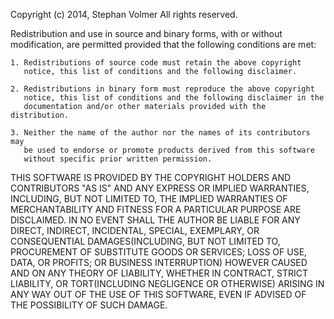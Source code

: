 Copyright (c) 2014, Stephan Volmer
All rights reserved.

Redistribution and use in source and binary forms, with or without
modification, are permitted provided that the following conditions are met:

    1. Redistributions of source code must retain the above copyright
       notice, this list of conditions and the following disclaimer.
	   
    2. Redistributions in binary form must reproduce the above copyright
       notice, this list of conditions and the following disclaimer in the
       documentation and/or other materials provided with the distribution.
	   
    3. Neither the name of the author nor the names of its contributors may 
	   be used to endorse or promote products derived from this software 
	   without specific prior written permission.

THIS SOFTWARE IS PROVIDED BY THE COPYRIGHT HOLDERS AND CONTRIBUTORS "AS IS" AND
ANY EXPRESS OR IMPLIED WARRANTIES, INCLUDING, BUT NOT LIMITED TO, THE IMPLIED
WARRANTIES OF MERCHANTABILITY AND FITNESS FOR A PARTICULAR PURPOSE ARE
DISCLAIMED. IN NO EVENT SHALL THE AUTHOR BE LIABLE FOR ANY DIRECT, INDIRECT, 
INCIDENTAL, SPECIAL, EXEMPLARY, OR CONSEQUENTIAL DAMAGES(INCLUDING, BUT NOT 
LIMITED TO, PROCUREMENT OF SUBSTITUTE GOODS OR SERVICES; LOSS OF USE, DATA, OR 
PROFITS; OR BUSINESS INTERRUPTION) HOWEVER CAUSED AND ON ANY THEORY OF 
LIABILITY, WHETHER IN CONTRACT, STRICT LIABILITY, OR TORT(INCLUDING NEGLIGENCE 
OR OTHERWISE) ARISING IN ANY WAY OUT OF THE USE OF THIS SOFTWARE, EVEN IF 
ADVISED OF THE POSSIBILITY OF SUCH DAMAGE.
